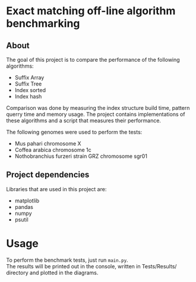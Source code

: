 # Exact matching off-line algorithm benchmarking

## About
The goal of this project is to compare the performance of the following algorithms:
- Suffix Array
- Suffix Tree
- Index sorted
- Index hash

Comparison was done by measuring the index structure build time, pattern querry time and memory usage.
The project contains implementations of these algorithms and a script that measures their performance.  

The following genomes were used to perform the tests:
- Mus pahari chromosome X
- Coffea arabica chromosome 1c
- Nothobranchius furzeri strain GRZ chromosome sgr01

## Project dependencies
Libraries that are used in this project are:
- matplotlib
- pandas
- numpy
- psutil

# Usage
To perform the benchmark tests, just run `main.py`.  
The results will be printed out in the console, written in Tests/Results/ directory and plotted in the diagrams.
